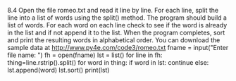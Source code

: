8.4 Open the file romeo.txt and read it line by line. For each line, split the line into a list of words using the split() method. The program should build a list of words. For each word on each line check to see if the word is already in the list and if not append it to the list. When the program completes, sort and print the resulting words in alphabetical order.
You can download the sample data at http://www.py4e.com/code3/romeo.txt
fname = input("Enter file name: ")
fh = open(fname)
lst = list()
for line in fh:
    thing=line.rstrip().split()
    for word in thing:
        if word in lst:
            continue
        else:
            lst.append(word)
lst.sort()
print(lst)
